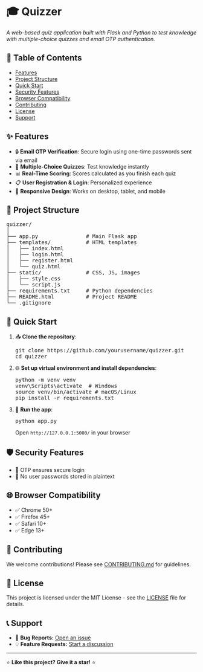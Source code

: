<!DOCTYPE html>

<html lang="en">


<h1>🎓 Quizzer</h1>
<p><em>A web-based quiz application built with Flask and Python to test knowledge with multiple-choice quizzes and email OTP authentication.</em></p>

<h2>📌 Table of Contents</h2>
<ul>
    <li><a href="#features">Features</a></li>
    <li><a href="#project-structure">Project Structure</a></li>
    <li><a href="#quick-start">Quick Start</a></li>
    <li><a href="#security-features">Security Features</a></li>
    <li><a href="#browser-compatibility">Browser Compatibility</a></li>
    <li><a href="#contributing">Contributing</a></li>
    <li><a href="#license">License</a></li>
    <li><a href="#support">Support</a></li>
</ul>

<h2 id="features">✨ Features</h2>
<ul>
    <li>🔒 <strong>Email OTP Verification</strong>: Secure login using one-time passwords sent via email</li>
    <li>🎯 <strong>Multiple-Choice Quizzes</strong>: Test knowledge instantly</li>
    <li>📊 <strong>Real-Time Scoring</strong>: Scores calculated as you finish each quiz</li>
    <li>📋 <strong>User Registration & Login</strong>: Personalized experience</li>
    <li>📱 <strong>Responsive Design</strong>: Works on desktop, tablet, and mobile</li>
</ul>

<h2 id="project-structure">📂 Project Structure</h2>
<pre>
quizzer/
│
├── app.py               # Main Flask app
├── templates/           # HTML templates
│   ├── index.html
│   ├── login.html
│   ├── register.html
│   └── quiz.html
├── static/              # CSS, JS, images
│   ├── style.css
│   └── script.js
├── requirements.txt     # Python dependencies
├── README.html          # Project README
└── .gitignore
</pre>

<h2 id="quick-start">🚀 Quick Start</h2>
<ol>
    <li>📥 <strong>Clone the repository</strong>:
        <pre>git clone https://github.com/yourusername/quizzer.git
cd quizzer</pre>
    </li>
    <li>🌐 <strong>Set up virtual environment and install dependencies</strong>:
        <pre>python -m venv venv
venv\Scripts\activate  # Windows
source venv/bin/activate # macOS/Linux
pip install -r requirements.txt</pre>
    </li>
    <li>🎯 <strong>Run the app</strong>:
        <pre>python app.py</pre>
        Open <code>http://127.0.0.1:5000/</code> in your browser
    </li>
</ol>

<h2 id="security-features">🛡️ Security Features</h2>
<ul>
    <li>🔐 OTP ensures secure login</li>
    <li>💾 No user passwords stored in plaintext</li>
</ul>

<h2 id="browser-compatibility">🌐 Browser Compatibility</h2>
<ul>
    <li>✅ Chrome 50+</li>
    <li>✅ Firefox 45+</li>
    <li>✅ Safari 10+</li>
    <li>✅ Edge 13+</li>
</ul>

<h2 id="contributing">🤝 Contributing</h2>
<p>We welcome contributions! Please see <a href="CONTRIBUTING.md">CONTRIBUTING.md</a> for guidelines.</p>

<h2 id="license">📄 License</h2>
<p>This project is licensed under the MIT License - see the <a href="license.md">LICENSE</a> file for details.</p>

<h2 id="support">📞 Support</h2>
<ul>
    <li>🐛 <strong>Bug Reports:</strong> <a href="https://github.com/thecodingdhami/quizzer/issues">Open an issue</a></li>
    <li>💡 <strong>Feature Requests:</strong> <a href="https://github.com/thecodingdhami/quizzer/discussion">Start a discussion</a></li>
</ul>

<hr>
<p>⭐ <strong>Like this project? Give it a star!</strong> ⭐</p>

</body>
</html>
